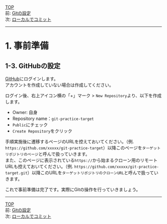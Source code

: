 [TOP](../README.md)   
前: [Gitの設定](./gitconfig.md)   
次: [ローカルでコミット](../basic/local-commit.md)  

---

# 1. 事前準備
## 1-3. GitHubの設定
[GitHub](https://github.com/)にログインします。  
アカウントを作成していない場合は作成してください。

ログイン後、右上アイコン横の「+」マーク > `New Repository`より、以下を作成します。  
- Owner: 自身
- Repository name：`git-practice-target`
- `Public`にチェック
- `Create Repository`をクリック

手順実施後に遷移するページのURLを控えておいてください。（例. `https://github.com/xxxxx/git-practice-target`）以降このページを`ターゲットリポジトリのページ`と呼んで扱っていきます。  
また、このページに表示されている`https://`から始まるクローン用のリモートURLも控えておいてください。（例. `https://github.com/xxxxx/git-practice-target.git`）以降このURLを`ターゲットリポジトリのクローンURL`と呼んで扱っていきます。  

これで事前準備は完了です。実際にGitの操作を行っていきましょう。

--- 

[TOP](../README.md)   
前: [Gitの設定](./gitconfig.md)   
次: [ローカルでコミット](../basic/local-commit.md)  